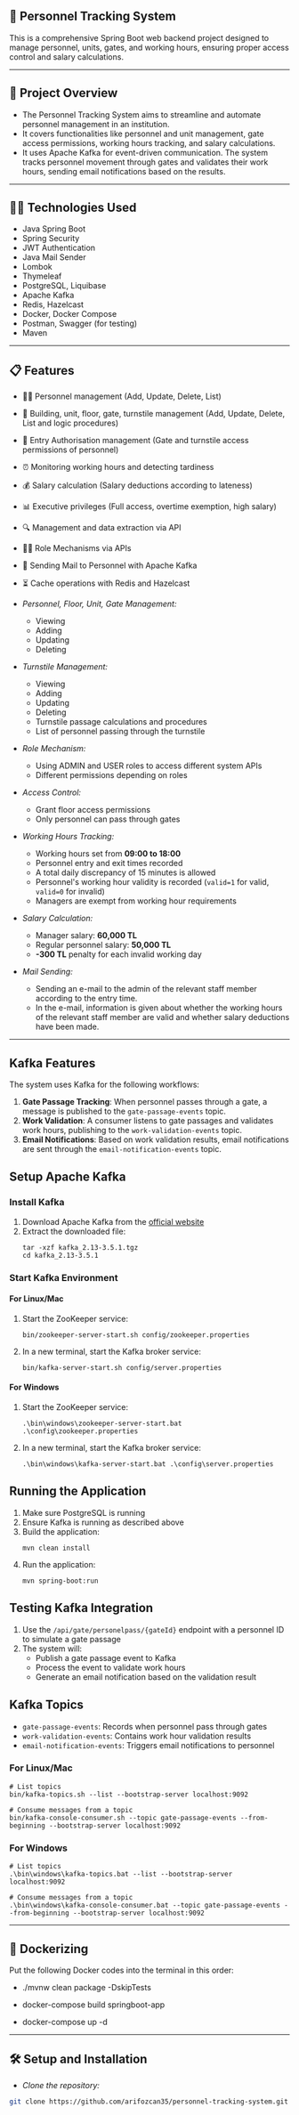 ## 🏢 Personnel Tracking System

This is a comprehensive Spring Boot web backend project designed to manage personnel, units, gates, and working hours, ensuring proper access control and salary calculations.

---

## 🚀 Project Overview
- The Personnel Tracking System aims to streamline and automate personnel management in an institution.
- It covers functionalities like personnel and unit management, gate access permissions, working hours tracking, and salary calculations.
- It uses Apache Kafka for event-driven communication. The system tracks personnel movement through gates and validates their work hours, sending email notifications based on the results.

---

## 🧑‍💻 Technologies Used
- Java Spring Boot
- Spring Security
- JWT Authentication
- Java Mail Sender
- Lombok
- Thymeleaf
- PostgreSQL, Liquibase
- Apache Kafka
- Redis, Hazelcast
- Docker, Docker Compose
- Postman, Swagger (for testing)
- Maven

---

## 📋 Features

- 👨‍💼 Personnel management (Add, Update, Delete, List)
- 🏢 Building, unit, floor, gate, turnstile management (Add, Update, Delete, List and logic procedures)
- 🚪 Entry Authorisation management (Gate and turnstile access permissions of personnel)
- ⏰ Monitoring working hours and detecting tardiness
- 💰 Salary calculation (Salary deductions according to lateness)
- 📊 Executive privileges (Full access, overtime exemption, high salary)
- 🔍 Management and data extraction via API
- 🕵️‍♂️ Role Mechanisms via APIs
- 📧 Sending Mail to Personnel with Apache Kafka
- ⏳ Cache operations with Redis and Hazelcast




- *Personnel, Floor, Unit, Gate Management:*
    - Viewing
    - Adding
    - Updating
    - Deleting


- *Turnstile Management:*
    - Viewing
    - Adding
    - Updating
    - Deleting
    - Turnstile passage calculations and procedures
    - List of personnel passing through the turnstile


- *Role Mechanism:*
    - Using ADMIN and USER roles to access different system APIs
    - Different permissions depending on roles


- *Access Control:*
    - Grant floor access permissions
    - Only personnel can pass through gates


- *Working Hours Tracking:*
    - Working hours set from **09:00 to 18:00**
    - Personnel entry and exit times recorded
    - A total daily discrepancy of 15 minutes is allowed
    - Personnel's working hour validity is recorded (`valid=1` for valid, `valid=0` for invalid)
    - Managers are exempt from working hour requirements


- *Salary Calculation:*
    - Manager salary: **60,000 TL**
    - Regular personnel salary: **50,000 TL**
    - **-300 TL** penalty for each invalid working day


- *Mail Sending:*
    - Sending an e-mail to the admin of the relevant staff member according to the entry time.
    - In the e-mail, information is given about whether the working hours of the relevant staff member are valid and whether salary deductions have been made.

---


## Kafka Features
The system uses Kafka for the following workflows:
1. **Gate Passage Tracking**: When personnel passes through a gate, a message is published to the `gate-passage-events` topic.
2. **Work Validation**: A consumer listens to gate passages and validates work hours, publishing to the `work-validation-events` topic.
3. **Email Notifications**: Based on work validation results, email notifications are sent through the `email-notification-events` topic.


## Setup Apache Kafka

### Install Kafka
1. Download Apache Kafka from the [official website](https://kafka.apache.org/downloads)
2. Extract the downloaded file:
   ```
   tar -xzf kafka_2.13-3.5.1.tgz
   cd kafka_2.13-3.5.1
   ```

### Start Kafka Environment
#### For Linux/Mac
1. Start the ZooKeeper service:
   ```
   bin/zookeeper-server-start.sh config/zookeeper.properties
   ```

2. In a new terminal, start the Kafka broker service:
   ```
   bin/kafka-server-start.sh config/server.properties
   ```

#### For Windows
1. Start the ZooKeeper service:
   ```
   .\bin\windows\zookeeper-server-start.bat .\config\zookeeper.properties
   ```

2. In a new terminal, start the Kafka broker service:
   ```
   .\bin\windows\kafka-server-start.bat .\config\server.properties
   ```

## Running the Application
1. Make sure PostgreSQL is running
2. Ensure Kafka is running as described above
3. Build the application:
   ```
   mvn clean install
   ```
4. Run the application:
   ```
   mvn spring-boot:run
   ```

## Testing Kafka Integration
1. Use the `/api/gate/personelpass/{gateId}` endpoint with a personnel ID to simulate a gate passage
2. The system will:
   - Publish a gate passage event to Kafka
   - Process the event to validate work hours
   - Generate an email notification based on the validation result

## Kafka Topics
- `gate-passage-events`: Records when personnel pass through gates
- `work-validation-events`: Contains work hour validation results
- `email-notification-events`: Triggers email notifications to personnel

### For Linux/Mac
```
# List topics
bin/kafka-topics.sh --list --bootstrap-server localhost:9092

# Consume messages from a topic
bin/kafka-console-consumer.sh --topic gate-passage-events --from-beginning --bootstrap-server localhost:9092
```

### For Windows
```
# List topics
.\bin\windows\kafka-topics.bat --list --bootstrap-server localhost:9092

# Consume messages from a topic
.\bin\windows\kafka-console-consumer.bat --topic gate-passage-events --from-beginning --bootstrap-server localhost:9092
```

---

## 🐳 Dockerizing

Put the following Docker codes into the terminal in this order:

- ./mvnw clean package -DskipTests

- docker-compose build springboot-app

- docker-compose up -d

---


## 🛠 Setup and Installation

- *Clone the repository:*
```bash
git clone https://github.com/arifozcan35/personnel-tracking-system.git
